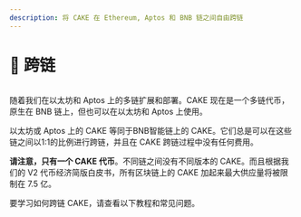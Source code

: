 ```yaml
---
description: 将 CAKE 在 Ethereum, Aptos 和 BNB 链之间自由跨链
---
```


# 🌉 跨链

<figure><img src="../../.gitbook/assets/image (17) (1).png" alt=""><figcaption></figcaption></figure>

随着我们在以太坊和 Aptos 上的多链扩展和部署。CAKE 现在是一个多链代币，原生在 BNB 链上，但也可以在以太坊和 Aptos 上使用。

以太坊或 Aptos 上的 CAKE 等同于BNB智能链上的 CAKE。它们总是可以在这些链之间以1:1的比例进行跨链，并且在 CAKE 跨链过程中没有任何费用。

**请注意，只有一个 CAKE 代币**。不同链之间没有不同版本的 CAKE。而且根据我们的 V2 代币经济简版白皮书，所有区块链上的 CAKE 加起来最大供应量将被限制在 7.5 亿。&#x20;

要学习如何跨链 CAKE，请查看以下教程和常见问题。
